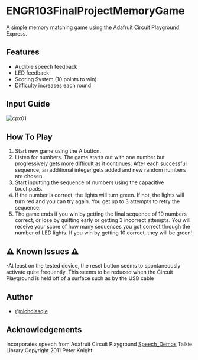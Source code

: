 
# ENGR103FinalProjectMemoryGame

A simple memory matching game using the Adafruit Circuit Playground Express. 


## Features

- Audible speech feedback
- LED feedback
- Scoring System (10 points to win)
- Difficulty increases each round


## Input Guide
![cpx01](https://github.com/nicholasqle/ENGR103FinalProjectMemoryGame/assets/131207716/a4203aa8-c005-4d56-ad78-c2a187d576fb)

## How To Play
1. Start new game using the A button.
2. Listen for numbers. The game starts out with one number but progressively gets more difficult as it continues. After each successful sequence, an additional integer gets added and new random numbers are chosen.
3. Start inputting the sequence of numbers using the capacitive touchpads. 
4. If the number is correct, the lights will turn green. If not, the lights will turn red and you can try again. You get up to 3 attempts to retry the sequence.
5. The game ends if you win by getting the final sequence of 10 numbers correct, or lose by quitting early or getting 3 incorrect attempts. You will receive your score of how many sequences you got correct through the number of LED lights. If you win by getting 10 correct, they will be green! 

## :warning: Known Issues :warning:
-At least on the tested device, the reset button seems to spontaneously activate quite frequently. This seems to be reduced when the Circuit Playground is held off of a surface such as by the USB cable

## Author

- [@nicholasqle](https://www.github.com/nicholasqle)


## Acknowledgements

Incorporates speech from Adafruit Circuit Playground [Speech_Demos](https://github.com/adafruit/Adafruit_CircuitPlayground/tree/master/examples/Speech_Demos) 
Talkie Library Copyright 2011 Peter Knight.
